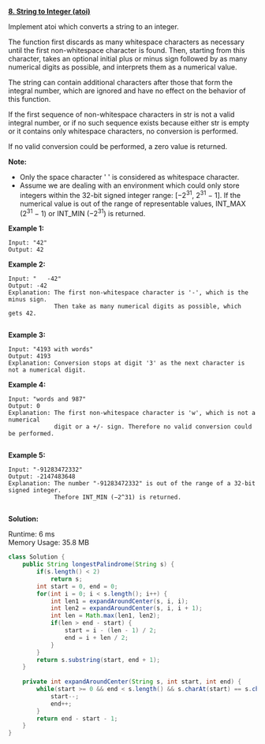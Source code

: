 **[8. String to Integer (atoi)](https://leetcode.com/problems/string-to-integer-atoi/)**

Implement atoi which converts a string to an integer.

The function first discards as many whitespace characters as necessary until the first non-whitespace character is found. Then, starting from this character, takes an optional initial plus or minus sign followed by as many numerical digits as possible, and interprets them as a numerical value.

The string can contain additional characters after those that form the integral number, which are ignored and have no effect on the behavior of this function.

If the first sequence of non-whitespace characters in str is not a valid integral number, or if no such sequence exists because either str is empty or it contains only whitespace characters, no conversion is performed.

If no valid conversion could be performed, a zero value is returned.

 **Note:**

* Only the space character ' ' is considered as whitespace character.
* Assume we are dealing with an environment which could only store integers within the 32-bit signed integer range: [−2<sup>31</sup>,  2<sup>31</sup> − 1]. If the numerical value is out of the range of representable values, INT_MAX (2<sup>31</sup> − 1) or INT_MIN (−2<sup>31</sup>) is returned.

**Example 1:**

```
Input: "42"
Output: 42

```


**Example 2:**

```
Input: "   -42"
Output: -42
Explanation: The first non-whitespace character is '-', which is the minus sign.
             Then take as many numerical digits as possible, which gets 42.
             
```

**Example 3:**

```
Input: "4193 with words"
Output: 4193
Explanation: Conversion stops at digit '3' as the next character is not a numerical digit.

```


**Example 4:**

```
Input: "words and 987"
Output: 0
Explanation: The first non-whitespace character is 'w', which is not a numerical 
             digit or a +/- sign. Therefore no valid conversion could be performed.
             
```

**Example 5:**

```
Input: "-91283472332"
Output: -2147483648
Explanation: The number "-91283472332" is out of the range of a 32-bit signed integer.
             Thefore INT_MIN (−2^31) is returned.
             
```

**Solution:**

Runtime: 6 ms<br/>
Memory Usage: 	35.8 MB

```java
class Solution {
    public String longestPalindrome(String s) {
        if(s.length() < 2)
            return s;
        int start = 0, end = 0;
        for(int i = 0; i < s.length(); i++) {
            int len1 = expandAroundCenter(s, i, i);
            int len2 = expandAroundCenter(s, i, i + 1);
            int len = Math.max(len1, len2);
            if(len > end - start) {
                start = i - (len - 1) / 2;
                end = i + len / 2;
            }            
        }
        return s.substring(start, end + 1);
    }
    
    private int expandAroundCenter(String s, int start, int end) {
        while(start >= 0 && end < s.length() && s.charAt(start) == s.charAt(end)) {
            start--;
            end++;
        }
        return end - start - 1;
    }
}
```